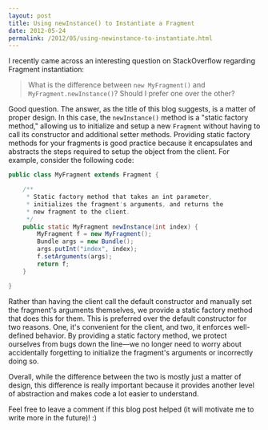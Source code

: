 ```yaml
---
layout: post
title: Using newInstance() to Instantiate a Fragment
date: 2012-05-24
permalink: /2012/05/using-newinstance-to-instantiate.html
---
```


I recently came across an interesting question on StackOverflow regarding Fragment instantiation:

> What is the difference between `new MyFragment()` and `MyFragment.newInstance()`? Should I prefer one over the other?

Good question. The answer, as the title of this blog suggests, is a matter of proper design. In this case, the `newInstance()` method is a "static factory method," allowing us to initialize and setup a new `Fragment` without having to call its constructor and additional setter methods. Providing static factory methods for your fragments is good practice because it encapsulates and abstracts the steps required to setup the object from the client. For example, consider the following code:

```java
public class MyFragment extends Fragment {

    /**
     * Static factory method that takes an int parameter,
     * initializes the fragment's arguments, and returns the
     * new fragment to the client.
     */
    public static MyFragment newInstance(int index) {
        MyFragment f = new MyFragment();
        Bundle args = new Bundle();
        args.putInt("index", index);
        f.setArguments(args);
        return f;
    }

}
```

Rather than having the client call the default constructor and manually set the fragment's arguments themselves, we provide a static factory method that does this for them. This is preferred over the default constructor for two reasons. One, it's convenient for the client, and two, it enforces well-defined behavior. By providing a static factory method, we protect ourselves from bugs down the line&mdash;we no longer need to worry about accidentally forgetting to initialize the fragment's arguments or incorrectly doing so.

Overall, while the difference between the two is mostly just a matter of design, this difference is really important because it provides another level of abstraction and makes code a lot easier to understand.

Feel free to leave a comment if this blog post helped (it will motivate me to write more in the future)! :)
